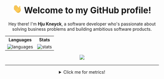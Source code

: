 <div align="center">
    <h1><span><img src="https://github.com/huenique/huenique/blob/main/gifs/Hi.gif?raw=true" width="30" height="30"><span> Welcome to my GitHub profile!</h1>
    <p>
        Hey there! I'm <b>Hju Kneyck</b>, a software developer who's passionate about solving business problems and building ambitious software products.
        <table>
            <tr>
                <th>Languages</th>
                <th>Stats</th>
            </tr>
            <tr>
                <td>
                    <image
                        src="https://github-readme-stats-huenique.vercel.app/api/top-langs/?username=huenique&theme=midnight-purple&layout=compact&hide_title=true&langs_count=8&card_width=380" alt="languages" />
                </td>
                <td>
                    <image
                        src="https://github-readme-stats-huenique.vercel.app/api?username=huenique&theme=midnight-purple&hide_title=true" alt="stats" />
                </td>
            </tr>
        </table>
        <image src="https://github-readme-streak-stats.herokuapp.com/?user=huenique&theme=midnight-purple" />
    </p>
</div>

---

<div align="center">
    <details>
        <summary>Click me for metrics!</summary>
        <br>
        <table>
            <tr>
                <td>
                    <image src="https://metrics.lecoq.io/huenique?template=classic&isocalendar=1&languages=1&gists=1&followup=1&lines=1&achievements=1&notable=1&isocalendar.duration=half-year&languages.limit=8&languages.sections=most-used&languages.colors=github&languages.threshold=0%25&languages.indepth=false&languages.categories=markup%2C%20programming&languages.recent.categories=markup%2C%20programming&languages.recent.load=300&languages.recent.days=14&followup.sections=repositories&achievements.threshold=C&achievements.secrets=true&achievements.display=compact&achievements.limit=0&notable.repositories=false&config.timezone=Asia%2FManila" alt="metrics" />
                </td>
            </tr>
        </table>
    </details>
<div>
